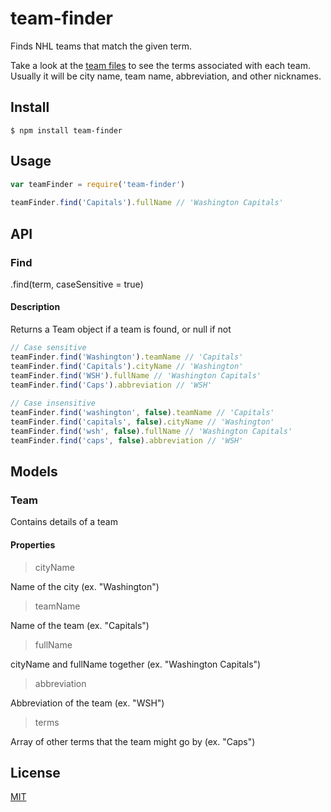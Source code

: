 # team-finder

Finds NHL teams that match the given term.

Take a look at the [team files](/teams) to see the terms associated with each team. Usually it will be city name, team name, abbreviation, and other nicknames.

## Install

```
$ npm install team-finder
```

## Usage

```js
var teamFinder = require('team-finder')
 
teamFinder.find('Capitals').fullName // 'Washington Capitals'
```

## API

### Find
.find(term, caseSensitive = true)

#### Description
Returns a Team object if a team is found, or null if not

```js
// Case sensitive
teamFinder.find('Washington').teamName // 'Capitals'
teamFinder.find('Capitals').cityName // 'Washington'
teamFinder.find('WSH').fullName // 'Washington Capitals'
teamFinder.find('Caps').abbreviation // 'WSH'
 
// Case insensitive
teamFinder.find('washington', false).teamName // 'Capitals'
teamFinder.find('capitals', false).cityName // 'Washington'
teamFinder.find('wsh', false).fullName // 'Washington Capitals'
teamFinder.find('caps', false).abbreviation // 'WSH'
```

## Models

### Team
Contains details of a team

#### Properties
> cityName

Name of the city (ex. "Washington")

> teamName

Name of the team (ex. "Capitals")

> fullName

cityName and fullName together (ex. "Washington Capitals")

> abbreviation

Abbreviation of the team (ex. "WSH")

> terms

Array of other terms that the team might go by (ex. "Caps") 


## License

[MIT](/LICENSE)